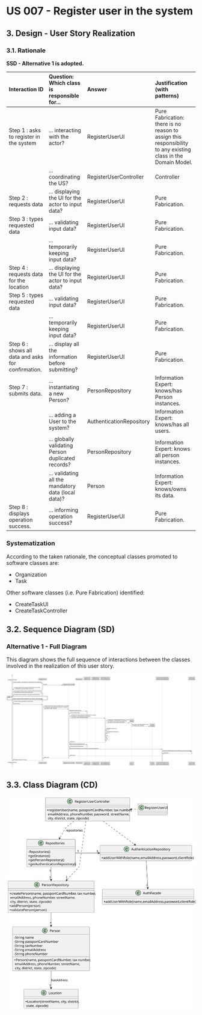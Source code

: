 # US 007 - Register user in the system

## 3. Design - User Story Realization

### 3.1. Rationale

**SSD - Alternative 1 is adopted.**

| Interaction ID                                     | Question: Which class is responsible for...         | Answer                   | Justification (with patterns)                                                                                 |
|:---------------------------------------------------|:----------------------------------------------------|:-------------------------|:--------------------------------------------------------------------------------------------------------------|
| Step 1 : asks to register in the system            | ... interacting with the actor?                     | RegisterUserUI           | Pure Fabrication: there is no reason to assign this responsibility to any existing class in the Domain Model. |
| 	                                                  | ... coordinating the US?                            | RegisterUserController   | Controller                                                                                                    |
| Step 2 : requests data                             | ... displaying the UI for the actor to input data?  | RegisterUserUI           | Pure Fabrication.                                                                                             |
| Step 3 : types requested data                      | ... validating input data?                          | RegisterUserUI           | Pure Fabrication.                                                                                             |
|                                                    | ... temporarily keeping input data?                 | RegisterUserUI           | Pure Fabrication.                                                                                             |
| Step 4 : requests data for the location            | ... displaying the UI for the actor to input data?  | RegisterUserUI           | Pure Fabrication.                                                                                             |
| Step 5 : types requested data                      | ... validating input data?                          | RegisterUserUI           | Pure Fabrication.                                                                                             |
|                                                    | ... temporarily keeping input data?                 | RegisterUserUI           | Pure Fabrication.                                                                                             |
| Step 6 : shows all data and asks for confirmation. | ... display all the information before submitting?  | RegisterUserUI           | Pure Fabrication.                                                                                             |              
| Step 7 : submits data.                             | ... instantiating a new Person?                     | PersonRepository         | Information Expert: knows/has Person instances.                                                               | 
| 	                                                  | ... adding a User to the system?                    | AuthenticationRepository | Information Expert: knows/has all users.                                                                      |
|                                                    | ... globally validating Person duplicated records?  | PersonRepository         | Information Expert: knows all person instances.                                                               |
| 	                                                  | ... validating all the mandatory data (local data)? | Person                   | Information Expert: knows/owns its data.                                                                      |  
| Step 8 : displays operation success.               | ... informing operation success?                    | RegisterUserUI           | Pure Fabrication.                                                                                             | 

### Systematization ##

According to the taken rationale, the conceptual classes promoted to software classes are:

* Organization
* Task

Other software classes (i.e. Pure Fabrication) identified:

* CreateTaskUI
* CreateTaskController

## 3.2. Sequence Diagram (SD)

### Alternative 1 - Full Diagram

This diagram shows the full sequence of interactions between the classes involved in the realization of this user story.

![Sequence Diagram - Full](svg/us007-sequence-diagram-split.svg)


## 3.3. Class Diagram (CD)

![Class Diagram](svg/us007-class-diagram.svg)